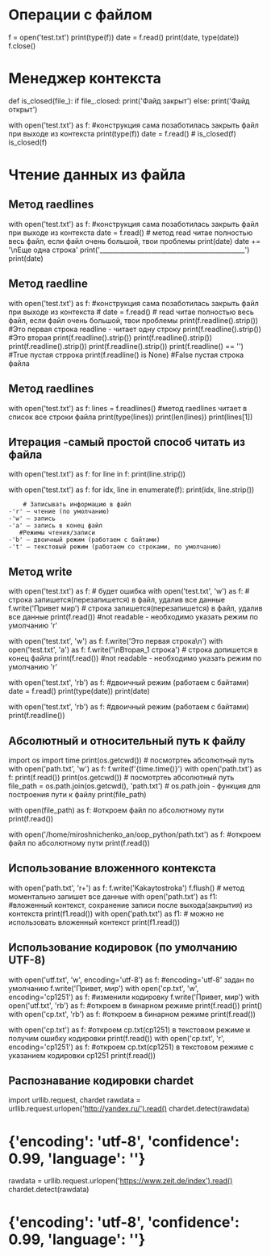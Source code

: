 # Операции с файлом 
f = open('test.txt')
print(type(f))
date = f.read()
print(date, type(date))
f.close()

# Менеджер контекста
def is_closed(file_):
    if file_.closed:
        print('Файд закрыт')
    else:
       print('Файд открыт') 

with open('test.txt') as f: #конструкция сама позаботилась закрыть файл при выходе из контекста
    print(type(f))
    date = f.read()
    # is_closed(f)
is_closed(f)

# Чтение  данных из файла 

## Метод raedlines
with open('test.txt') as f: #конструкция сама позаботилась закрыть файл при выходе из контекста
    date = f.read()  #  метод read читае  полностью весь файл, если файл очень большой, твои проблемы
    print(date)
date += '\nЕще одна строка'
print('_____________________________________________')
print(date)
        
## Метод raedline
with open('test.txt') as f: #конструкция сама позаботилась закрыть файл при выходе из контекста
    # date = f.read()  # read читае  полностью весь файл, если файл очень большой, твои проблемы
    print(f.readline().strip()) #Это первая строка   readline - читает одну строку
    print(f.readline().strip()) #Это вторая
    print(f.readline().strip())
    print(f.readline().strip())
    print(f.readline().strip())
    print(f.readline().strip())
    print(f.readline() == '') #True  пустая стррока
    print(f.readline() is None) #False  пустая строка   файла
       
## Метод raedlines    
with open('test.txt') as f:
    lines = f.readlines() #метод raedlines  читает в список все строки файла
    print(type(lines))
    print(len(lines))
    print(lines[1])

## Итерация -самый простой способ  читать из файла
with open('test.txt') as f:
    for line in f:
        print(line.strip())
    
with open('test.txt') as f:
    for idx, line in enumerate(f):
        print(idx, line.strip())    
    
        # Записывать информацию в файл
    -'r' — чтение (по умолчанию)
    -'w' — запись
    -'a' — запись в конец файл
       #Режимы чтения/записи
    -'b' — двоичный режим (работаем с байтами)
    -'t' — текстовый режим (работаем со строками, по умолчанию)

## Метод write
with open('test.txt') as f: # будет ошибка
with open('test.txt', 'w') as f: # строка запишется(перезапишется) в файл, удалив все данные 
    f.write('Привет мир')  # строка запишется(перезапишется) в файл, удалив все данные 
    print(f.read()) #not readable - необходимо указать  режим по умолчанию 'r'

with open('test.txt', 'w') as f:
    f.write('Это первая строка\n')
with open('test.txt', 'a') as f:
    f.write('\nВторая_1 строка')  # строка  допишется  в   конец файла 
    print(f.read()) #not readable - необходимо указать  режим по умолчанию 'r'

with open('test.txt', 'rb') as f:  #двоичный режим (работаем с байтами)
    date = f.read()
    print(type(date))
    print(date)  

with open('test.txt', 'rb') as f: #двоичный режим (работаем с байтами)
    print(f.readline()) 

## Абсолютный и относительный путь к файлу
import os
import time
print(os.getcwd()) # посмотртеь абсолютный путь 
with open('path.txt', 'w') as f:
    f.write(f'{time.time()}')
with open('path.txt') as f:
    print(f.read())
print(os.getcwd()) # посмотртеь абсолютный путь 
file_path = os.path.join(os.getcwd(), 'path.txt') # os.path.join - функция для построения пути к файлу
print(file_path)

with open(file_path) as f: #откроем файл  по абсолютному пути
    print(f.read())

with open('/home/miroshnichenko_an/oop_python/path.txt') as f: #откроем файл  по абсолютному пути
    print(f.read())

## Использование вложенного контекста
with open('path.txt', 'r+') as f:
    f.write('Kakaytostroka')
    f.flush() # метод   моментально запишет все данные
    with open('path.txt') as f1: #вложенный контекст, сохранение  записи после выхода(закрытия) из контекста
        print(f1.read())
with open('path.txt') as f1: # можно не использовать вложенный контекст
        print(f1.read())

## Использование кодировок (по умолчанию UTF-8)

with open('utf.txt', 'w', encoding='utf-8') as f: #encoding='utf-8' задан по умолчанию
    f.write('Привет, мир')
with open('cp.txt', 'w', encoding='cp1251') as f: #изменили кодировку
    f.write('Привет, мир')
with open('utf.txt', 'rb') as f: #откроем в бинарном режиме
    print(f.read())
print()
with open('cp.txt', 'rb') as f: #откроем в бинарном режиме
    print(f.read())

with open('cp.txt') as f: #откроем cp.txt(cp1251) в текстовом режиме и получим ошибку кодировки
    print(f.read())
with open('cp.txt', 'r', encoding='cp1251') as f: #откроем cp.txt(cp1251) в текстовом режиме с указанием кодировки cp1251
    print(f.read())

## Распознавание   кодировки chardet
import urllib.request, chardet
rawdata = urllib.request.urlopen('http://yandex.ru/').read()
chardet.detect(rawdata)
# {'encoding': 'utf-8', 'confidence': 0.99, 'language': ''}
rawdata = urllib.request.urlopen('https://www.zeit.de/index').read()
chardet.detect(rawdata)
# {'encoding': 'utf-8', 'confidence': 0.99, 'language': ''}









